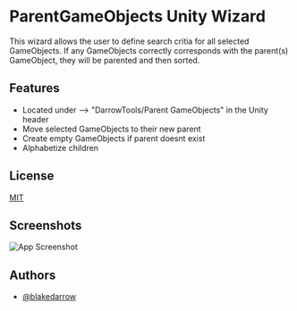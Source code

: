 
# ParentGameObjects Unity Wizard

This wizard allows the user to define search critia for all selected GameObjects. If any GameObjects correctly corresponds with the parent(s) GameObject, they will be parented and then sorted.


## Features

- Located under --> "DarrowTools/Parent GameObjects" in the Unity header
- Move selected GameObjects to their new parent
- Create empty GameObjects if parent doesnt exist
- Alphabetize children

  
## License

[MIT](https://choosealicense.com/licenses/mit/)


## Screenshots

![App Screenshot](https://i.imgur.com/6ekQvpR.png)


## Authors

- [@blakedarrow](https://www.github.com/blakedarrow)
